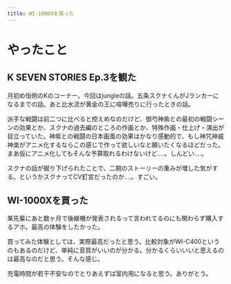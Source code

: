 ```yaml
---
title: WI-1000Xを買った
---
```


# やったこと

## K SEVEN STORIES Ep.3を観た

月初め恒例のKのコーナー。今回はjungleの話。五条スクナくんがJランカーになるまでの話。あと比水流が黄金の王に喧嘩売りに行ったときの話。

派手な戦闘は前二つに比べると控えめなのだけど、御芍神紫との最初の戦闘シーンの効果とか、スクナの過去編のところの作画とか、特殊作画・仕上げ・演出が目立っていた。神紫との戦闘の日本画風の効果はかなり感動的で、もし神咒神威神楽がアニメ化するならこの感じで作って欲しいなと願いたくなるほどだった。まあ仮にアニメ化してもそんな予算取れるわけないけど‥‥。しんどい‥‥。

スクナの話が掘り下げられたことで、二期のストーリーの重みが増した気がする。というかスクナってCV釘宮だったのか‥‥。すごい。

## WI-1000Xを買った

某先輩にあと数ヶ月で後継機が発表されるって言われてるのにも関わらず購入するアホ。最高の体験をしたかった。

買ってみた体験としては、実際最高だったと思う。比較対象がWI-C400というのもあるのだけど、単純に音質がいいのが分かる。分かるくらいいいと思えるのは最高なのだと思う。そんな感じ。

充電時間が若干不安なのでとりあえずは室内用になると思う。ありがとう。
